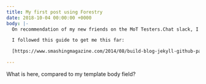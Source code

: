 ```yaml
---
title: My first post using Forestry
date: 2018-10-04 00:00:00 +0000
body: |-
  On recommendation of my new friends on the MoT Testers.Chat slack, I have started a blog using GitHub Pages, Jekyll and Forestry.

  I followed this guide to get me this far:

  [https://www.smashingmagazine.com/2014/08/build-blog-jekyll-github-pages/](https://www.smashingmagazine.com/2014/08/build-blog-jekyll-github-pages/ "https://www.smashingmagazine.com/2014/08/build-blog-jekyll-github-pages/")

---
```

What is here, compared to my template body field?